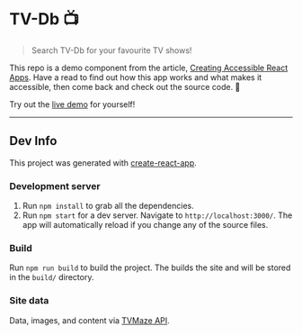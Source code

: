 # TV-Db 📺

> Search TV-Db for your favourite TV shows!

This repo is a demo component from the article, [Creating Accessible React Apps](https://medium.com/@svinkle/creating-accessible-react-apps-38dc1c2775cf). Have a read to find out how this app works and what makes it accessible, then come back and check out the source code. 🙂

Try out the [live demo](https://tv-db.net/) for yourself!

---

## Dev Info

This project was generated with [create-react-app](https://github.com/facebookincubator/create-react-app).

### Development server

1.  Run `npm install` to grab all the dependencies.
2.  Run `npm start` for a dev server. Navigate to `http://localhost:3000/`. The app will automatically reload if you change any of the source files.

### Build

Run `npm run build` to build the project. The builds the site and will be stored in the `build/` directory.

### Site data

Data, images, and content via [TVMaze API](https://tvmaze.com/api).
